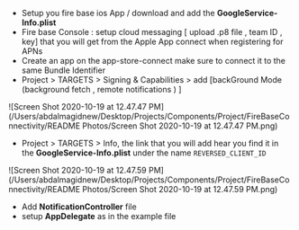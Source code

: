 - Setup you fire base ios App / download and add the **GoogleService-Info.plist** 
- Fire base Console : setup cloud messaging  [ upload .p8 file , team ID , key] that you will get from the Apple App connect when registering for APNs
- Create an app on the app-store-connect make sure to connect it to the same Bundle Identifier
- Project > TARGETS > Signing & Capabilities > add [backGround Mode (background fetch , remote notifications ) ] 

![Screen Shot 2020-10-19 at 12.47.47 PM](/Users/abdalmagidnew/Desktop/Projects/Components/Project/FireBaseConnectivity/README Photos/Screen Shot 2020-10-19 at 12.47.47 PM.png)

- Project > TARGETS > Info, the link that you will add hear you find it in the **GoogleService-Info.plist** under the name ```REVERSED_CLIENT_ID```  

![Screen Shot 2020-10-19 at 12.47.59 PM](/Users/abdalmagidnew/Desktop/Projects/Components/Project/FireBaseConnectivity/README Photos/Screen Shot 2020-10-19 at 12.47.59 PM.png)

- Add **NotificationController** file
- setup **AppDelegate** as in the example file



```swift

```

